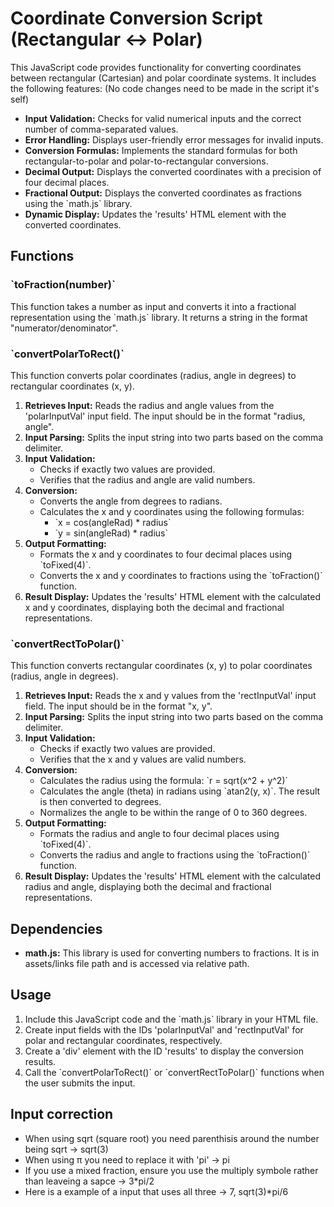 # Coordinate Conversion Script (Rectangular <-> Polar)

This JavaScript code provides functionality for converting coordinates between rectangular (Cartesian) and polar coordinate systems. It includes the following features:
(No code changes need to be made in the script it's self)

*   **Input Validation:** Checks for valid numerical inputs and the correct number of comma-separated values.
*   **Error Handling:** Displays user-friendly error messages for invalid inputs.
*   **Conversion Formulas:** Implements the standard formulas for both rectangular-to-polar and polar-to-rectangular conversions.
*   **Decimal Output:** Displays the converted coordinates with a precision of four decimal places.
*   **Fractional Output:** Displays the converted coordinates as fractions using the \`math.js\` library.
*   **Dynamic Display:** Updates the 'results' HTML element with the converted coordinates.

## Functions

### \`toFraction(number)\`

This function takes a number as input and converts it into a fractional representation using the \`math.js\` library.  It returns a string in the format "numerator/denominator".

### \`convertPolarToRect()\`

This function converts polar coordinates (radius, angle in degrees) to rectangular coordinates (x, y).

1.  **Retrieves Input:** Reads the radius and angle values from the 'polarInputVal' input field.  The input should be in the format "radius, angle".
2.  **Input Parsing:** Splits the input string into two parts based on the comma delimiter.
3.  **Input Validation:**
    *   Checks if exactly two values are provided.
    *   Verifies that the radius and angle are valid numbers.
4.  **Conversion:**
    *   Converts the angle from degrees to radians.
    *   Calculates the x and y coordinates using the following formulas:
        *   \`x = cos(angleRad) * radius\`
        *   \`y = sin(angleRad) * radius\`
5.  **Output Formatting:**
    *   Formats the x and y coordinates to four decimal places using \`toFixed(4)\`.
    *   Converts the x and y coordinates to fractions using the \`toFraction()\` function.
6.  **Result Display:** Updates the 'results' HTML element with the calculated x and y coordinates, displaying both the decimal and fractional representations.

### \`convertRectToPolar()\`

This function converts rectangular coordinates (x, y) to polar coordinates (radius, angle in degrees).

1.  **Retrieves Input:** Reads the x and y values from the 'rectInputVal' input field. The input should be in the format "x, y".
2.  **Input Parsing:** Splits the input string into two parts based on the comma delimiter.
3.  **Input Validation:**
    *   Checks if exactly two values are provided.
    *   Verifies that the x and y values are valid numbers.
4.  **Conversion:**
    *   Calculates the radius using the formula: \`r = sqrt(x^2 + y^2)\`
    *   Calculates the angle (theta) in radians using \`atan2(y, x)\`.  The result is then converted to degrees.
    *   Normalizes the angle to be within the range of 0 to 360 degrees.
5.  **Output Formatting:**
    *   Formats the radius and angle to four decimal places using \`toFixed(4)\`.
    *   Converts the radius and angle to fractions using the \`toFraction()\` function.
6.  **Result Display:** Updates the 'results' HTML element with the calculated radius and angle, displaying both the decimal and fractional representations.

## Dependencies

*   **math.js:** This library is used for converting numbers to fractions.  It is in assets/links file path and is accessed via relative path.

## Usage

1.  Include this JavaScript code and the \`math.js\` library in your HTML file.
2.  Create input fields with the IDs 'polarInputVal' and 'rectInputVal' for polar and rectangular coordinates, respectively.
3.  Create a 'div' element with the ID 'results' to display the conversion results.
4.  Call the \`convertPolarToRect()\` or \`convertRectToPolar()\` functions when the user submits the input.

## Input correction

* When using sqrt (square root) you need parenthisis around the number being sqrt -> sqrt(3)
* When using π you need to replace it with 'pi' -> pi
* If you use a mixed fraction, ensure you use the multiply symbole rather than leaveing a sapce -> 3*pi/2
* Here is a example of a input that uses all three -> 7, sqrt(3)*pi/6
